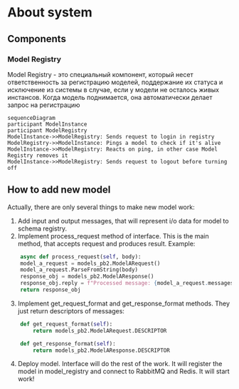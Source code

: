 # About system

## Components

### Model Registry
Model Registry - это специальный компонент, который несет ответственность за регистрацию моделей, поддержание их статуса 
и исключение из системы в случае, если у модели не осталось живых инстансов. Когда модель поднимается, она автоматически 
делает запрос на регистрацию 
```mermaid 
sequenceDiagram 
participant ModelInstance 
participant ModelRegistry  
ModelInstance->>ModelRegistry: Sends request to login in registry
ModelRegistry->>ModelInstance: Pings a model to check if it's alive
ModelInstance->>ModelRegistry: Reacts on ping, in other case Model Registry removes it
ModelInstance->>ModelRegistry: Sends request to logout before turning off
```

## How to add new model
Actually, there are only several things to make new model work:

1) Add input and output messages, that will represent i/o data for model to schema registry.
2) Implement process_request method of interface. This is the main method, that accepts request and produces result. Example:
```python
    async def process_request(self, body):
    model_a_request = models_pb2.ModelARequest()
    model_a_request.ParseFromString(body)
    response_obj = models_pb2.ModelAResponse()
    response_obj.reply = f"Processed message: {model_a_request.messages}\n"
    return response_obj
```
3) Implement get_request_format and get_response_format methods. They just return descriptors of messages:
```python
    def get_request_format(self):
        return models_pb2.ModelARequest.DESCRIPTOR

    def get_response_format(self):
        return models_pb2.ModelAResponse.DESCRIPTOR
```
4) Deploy model. Interface will do the rest of the work. It will register the model in model_registry and connect to RabbitMQ and Redis. It will start work!